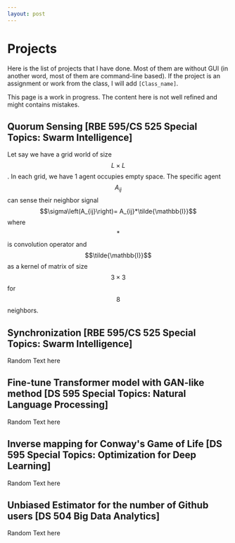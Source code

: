 ```yaml
---
layout: post
---
```


# Projects

Here is the list of projects that I have done. Most of them are without GUI (in another word, most of them are command-line based). If the project is an assignment or work from the class, I will add `[Class_name]`.

This page is a work in progress. The content here is not well refined and might contains mistakes.

## Quorum Sensing [RBE 595/CS 525 Special Topics: Swarm Intelligence]

Let say we have a grid world of size $$L\times L$$. In each grid, we have 1 agent occupies empty space. The specific agent $$A_{ij}$$ can sense their neighbor signal $$\sigma\left(A_{ij}\right)= A_{ij}*\tilde{\mathbb{I}}$$ where $$*$$ is convolution operator and $$\tilde{\mathbb{I}}$$ as a kernel of matrix of size $$3\times 3$$ for $$8$$ neighbors. 

## Synchronization [RBE 595/CS 525 Special Topics: Swarm Intelligence]

Random Text here

## Fine-tune Transformer model with GAN-like method [DS 595 Special Topics: Natural Language Processing]

Random Text here

## Inverse mapping for Conway's Game of Life [DS 595 Special Topics: Optimization for Deep Learning]

Random Text here

## Unbiased Estimator for the number of Github users [DS 504 Big Data Analytics]

Random Text here
